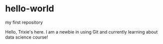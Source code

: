 # hello-world
my first repository

Hello, Trixie's here. I am a newbie in using Git and currently learning about data science course!
